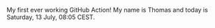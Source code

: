 My first ever working GitHub Action!
My name is Thomas and today is Saturday, 13 July, 08:05 CEST. 
